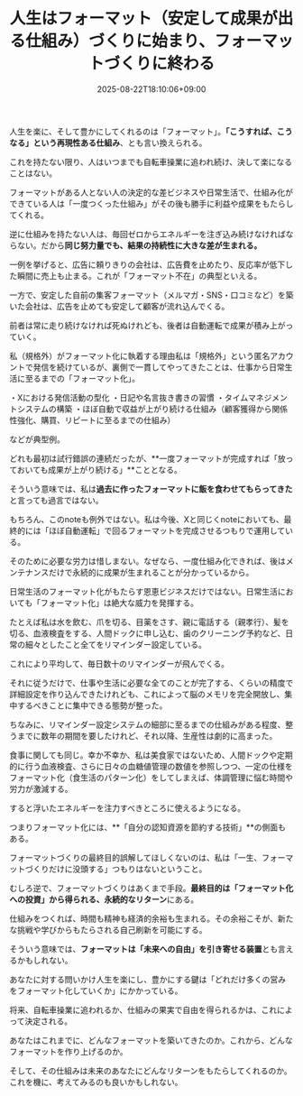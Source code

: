 ﻿---
title: "人生はフォーマット（安定して成果が出る仕組み）づくりに始まり、フォーマットづくりに終わる"
date: 2025-08-22T18:10:06+09:00
draft: false
---

人生を楽に、そして豊かにしてくれるのは「フォーマット」。**「こうすれば、こうなる」という再現性ある仕組み**、とも言い換えられる。

これを持たない限り、人はいつまでも自転車操業に追われ続け、決して楽になることはない。


フォーマットがある人とない人の決定的な差ビジネスや日常生活で、仕組み化ができている人は「一度つくった仕組み」がその後も勝手に利益や成果をもたらしてくれる。

逆に仕組みを持たない人は、毎回ゼロからエネルギーを注ぎ込み続けなければならない。だから**同じ努力量でも、結果の持続性に大きな差が生まれる。**

一例を挙げると、広告に頼りきりの会社は、広告費を止めたり、反応率が低下した瞬間に売上も止まる。これが「フォーマット不在」の典型といえる。

一方で、安定した自前の集客フォーマット（メルマガ・SNS・口コミなど）を築いた会社は、広告を止めても安定して顧客が流れ込んでくる。

前者は常に走り続けなければ死ぬけれども、後者は自動運転で成果が積み上がっていく。

私（規格外）がフォーマット化に執着する理由私は「規格外」という匿名アカウントで発信を続けているが、裏側で一貫してやってきたことは、仕事から日常生活に至るまでの「フォーマット化」。

・Xにおける発信活動の型化
・日記や名言抜き書きの習慣
・タイムマネジメントシステムの構築
・ほぼ自動で収益が上がり続ける仕組み（顧客獲得から関係性強化、購買、リピートに至るまでの仕組み）

などが典型例。

どれも最初は試行錯誤の連続だったが、**一度フォーマットが完成すれば「放っておいても成果が上がり続ける」**こととなる。

そういう意味では、私は**過去に作ったフォーマットに飯を食わせてもらってきた**と言っても過言ではない。

もちろん、このnoteも例外ではない。私は今後、Xと同じくnoteにおいても、最終的には「ほぼ自動運転」で回るフォーマットを完成させるつもりで運用している。

そのために必要な労力は惜しまない。なぜなら、一度仕組み化できれば、後はメンテナンスだけで永続的に成果が生まれることが分かっているから。

日常生活のフォーマット化がもたらす恩恵ビジネスだけではない。日常生活においても「フォーマット化」は絶大な威力を発揮する。

たとえば私は水を飲む、爪を切る、目薬をさす、親に電話する（親孝行）、髪を切る、血液検査をする、人間ドックに申し込む、歯のクリーニング予約など、日常の細々としたこと全てをリマインダー設定している。

これにより平均して、毎日数十のリマインダーが飛んでくる。

それに従うだけで、仕事や生活に必要な全てのことが完了する、くらいの精度で詳細設定を作り込んできたけれども、これによって脳のメモリを完全開放し、集中するべきことに集中できる態勢が整った。

ちなみに、リマインダー設定システムの細部に至るまでの仕組みがある程度、整うまでに数年の期間を要したけれど、それ以降、生産性は劇的に高まった。

食事に関しても同じ。幸か不幸か、私は美食家ではないため、人間ドックや定期的に行う血液検査、さらに日々の血糖値管理の数値を参照しつつ、一定の仕様をフォーマット化（食生活のパターン化）をしてしまえば、体調管理に悩む時間や労力が激減する。

すると浮いたエネルギーを注力すべきところに使えるようになる。

つまりフォーマット化には、**「自分の認知資源を節約する技術」**の側面もある。

フォーマットづくりの最終目的誤解してほしくないのは、私は「一生、フォーマットづくりだけに没頭する」つもりはないということ。

むしろ逆で、フォーマットづくりはあくまで手段。**最終目的は「フォーマット化への投資」から得られる、永続的なリターン**にある。

仕組みをつくれば、時間も精神も経済的余裕も生まれる。その余裕こそが、新たな挑戦や学びからもたらされる自己刷新を可能にする。

そういう意味では、**フォーマットは「未来への自由」を引き寄せる装置**とも言えるかもしれない。

あなたに対する問いかけ人生を楽にし、豊かにする鍵は「どれだけ多くの営みをフォーマット化していくか」にかかっている。

将来、自転車操業に追われるか、仕組みの果実で自由を得られるかは、これによって決定される。

あなたはこれまでに、どんなフォーマットを築いてきたのか。これから、どんなフォーマットを作り上げるのか。

そして、その仕組みは未来のあなたにどんなリターンをもたらしてくれるのか。これを機に、考えてみるのも良いかもしれない。